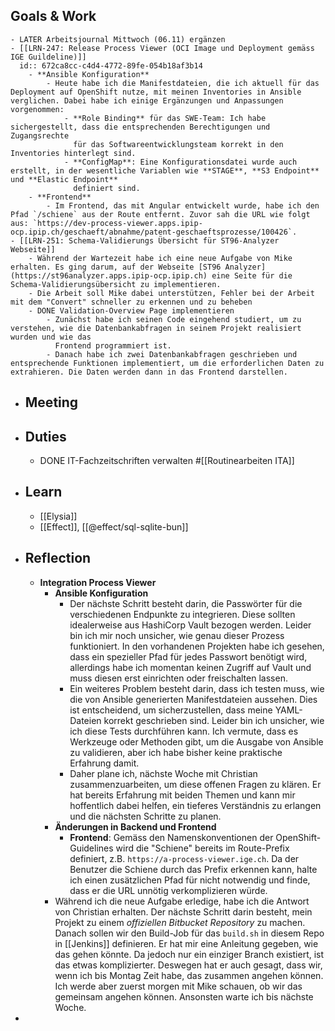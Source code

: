 ## Goals & Work
	- LATER Arbeitsjournal Mittwoch (06.11) ergänzen
	- [[LRN-247: Release Process Viewer (OCI Image und Deployment gemäss IGE Guildeline)]]
	  id:: 672ca8cc-c4d4-4772-89fe-054b18af3b14
		- **Ansible Konfiguration**
			- Heute habe ich die Manifestdateien, die ich aktuell für das Deployment auf OpenShift nutze, mit meinen Inventories in Ansible verglichen. Dabei habe ich einige Ergänzungen und Anpassungen vorgenommen:
				- **Role Binding** für das SWE-Team: Ich habe sichergestellt, dass die entsprechenden Berechtigungen und Zugangsrechte
				  für das Softwareentwicklungsteam korrekt in den Inventories hinterlegt sind.
				- **ConfigMap**: Eine Konfigurationsdatei wurde auch erstellt, in der wesentliche Variablen wie **STAGE**, **S3 Endpoint** und **Elastic Endpoint**
				  definiert sind.
		- **Frontend**
			- Im Frontend, das mit Angular entwickelt wurde, habe ich den Pfad `/schiene` aus der Route entfernt. Zuvor sah die URL wie folgt aus: `https://dev-process-viewer.apps.ipip-ocp.ipip.ch/geschaeft/abnahme/patent-geschaeftsprozesse/100426`.
	- [[LRN-251: Schema-Validierungs Übersicht für ST96-Analyzer Webseite]]
		- Während der Wartezeit habe ich eine neue Aufgabe von Mike erhalten. Es ging darum, auf der Webseite [ST96 Analyzer](https://st96analyzer.apps.ipip-ocp.ipip.ch) eine Seite für die Schema-Validierungsübersicht zu implementieren.
		- Die Arbeit soll Mike dabei unterstützen, Fehler bei der Arbeit mit dem "Convert" schneller zu erkennen und zu beheben
		- DONE Validation-Overview Page implementieren
			- Zunächst habe ich seinen Code eingehend studiert, um zu verstehen, wie die Datenbankabfragen in seinem Projekt realisiert wurden und wie das 
			  Frontend programmiert ist.
			- Danach habe ich zwei Datenbankabfragen geschrieben und entsprechende Funktionen implementiert, um die erforderlichen Daten zu extrahieren. Die Daten werden dann in das Frontend darstellen.
- ## Meeting
- ## Duties
	- DONE IT-Fachzeitschriften verwalten #[[Routinearbeiten ITA]]
- ## Learn
	- [[Elysia]]
	- [[Effect]], [[@effect/sql-sqlite-bun]]
- ## Reflection
	- **Integration Process Viewer**
		- **Ansible Konfiguration**
			- Der nächste Schritt besteht darin, die Passwörter für die verschiedenen Endpunkte zu integrieren. Diese sollten idealerweise aus HashiCorp Vault bezogen werden. Leider bin ich mir noch unsicher, wie genau dieser Prozess funktioniert. In den vorhandenen Projekten habe ich gesehen, dass ein spezieller Pfad für jedes Passwort benötigt wird, allerdings habe ich momentan keinen Zugriff auf Vault und muss diesen erst einrichten oder freischalten lassen.
			- Ein weiteres Problem besteht darin, dass ich testen muss, wie die von Ansible generierten Manifestdateien aussehen. Dies ist entscheidend, um sicherzustellen, dass meine YAML-Dateien korrekt geschrieben sind. Leider bin ich unsicher, wie ich diese Tests durchführen kann. Ich vermute, dass es Werkzeuge oder Methoden gibt, um die Ausgabe von Ansible zu validieren, aber ich habe bisher keine praktische Erfahrung damit.
			- Daher plane ich, nächste Woche mit Christian zusammenzuarbeiten, um diese offenen Fragen zu klären. Er hat bereits Erfahrung mit beiden Themen und kann mir hoffentlich dabei helfen, ein tieferes Verständnis zu erlangen und die nächsten Schritte zu planen.
		- **Änderungen in Backend und Frontend**
			- **Frontend**: Gemäss den Namenskonventionen der OpenShift-Guidelines wird die "Schiene" bereits im Route-Prefix definiert, z.B. `https://a-process-viewer.ige.ch`. Da der Benutzer die Schiene durch das Prefix erkennen kann, halte ich einen zusätzlichen Pfad für nicht notwendig und finde, dass er die URL unnötig verkomplizieren würde.
		- Während ich die neue Aufgabe erledige, habe ich die Antwort von Christian erhalten. Der nächste Schritt darin besteht, mein Projekt zu einem *offiziellen Bitbucket Repository* zu machen. Danach sollen wir den Build-Job für das `build.sh` in diesem Repo in [[Jenkins]] definieren. Er hat mir eine Anleitung gegeben, wie das gehen könnte. Da jedoch nur ein einziger Branch existiert, ist das etwas komplizierter. Deswegen hat er auch gesagt, dass wir, wenn ich bis Montag Zeit habe, das zusammen angehen können. Ich werde aber zuerst morgen mit Mike schauen, ob wir das gemeinsam angehen können. Ansonsten warte ich bis nächste Woche.
-